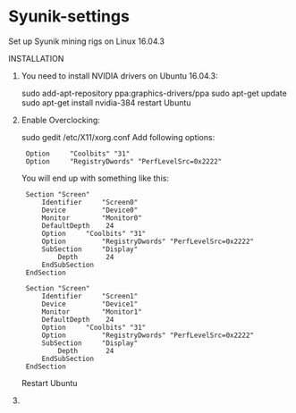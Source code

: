 # Syunik-settings
Set up Syunik mining rigs on Linux 16.04.3

INSTALLATION

1. You need to install NVIDIA drivers on Ubuntu 16.04.3:

    sudo add-apt-repository ppa:graphics-drivers/ppa 
    sudo apt-get update
    sudo apt-get install nvidia-384
    restart Ubuntu
    
2. Enable Overclocking:

    sudo gedit /etc/X11/xorg.conf
    Add following options:
    
        Option	   "Coolbits" "31"
        Option     "RegistryDwords" "PerfLevelSrc=0x2222"
        
    You will end up with something like this:
    
        Section "Screen"
            Identifier     "Screen0"
            Device         "Device0"
            Monitor        "Monitor0"
            DefaultDepth    24
            Option	   "Coolbits" "31"
            Option         "RegistryDwords" "PerfLevelSrc=0x2222"
            SubSection     "Display"
                Depth       24
            EndSubSection
        EndSection

        Section "Screen"
            Identifier     "Screen1"
            Device         "Device1"
            Monitor        "Monitor1"
            DefaultDepth    24
            Option	   "Coolbits" "31"
            Option         "RegistryDwords" "PerfLevelSrc=0x2222"
            SubSection     "Display"
                Depth       24
            EndSubSection
        EndSection
        
    Restart Ubuntu
    
3. 
